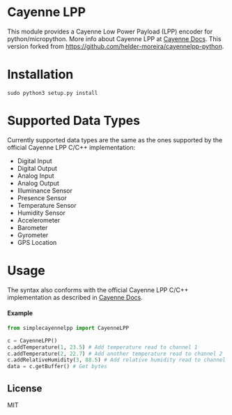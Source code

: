 # Cayenne LPP

This module provides a Cayenne Low Power Payload (LPP) encoder for python/micropython. More info about Cayenne LPP at [Cayenne Docs](https://mydevices.com/cayenne/docs/lora/#lora-cayenne-low-power-payload).  This version forked from https://github.com/helder-moreira/cayennelpp-python.

# Installation
``` 
sudo python3 setup.py install
```

# Supported Data Types

Currently supported data types are the same as the ones supported by the official Cayenne LPP C/C++ implementation:
  - Digital Input
  - Digital Output
  - Analog Input
  - Analog Output
  - Illuminance Sensor
  - Presence Sensor
  - Temperature Sensor
  - Humidity Sensor
  - Accelerometer
  - Barometer
  - Gyrometer
  - GPS Location

# Usage

The syntax also conforms with the official Cayenne LPP C/C++ implementation as described in [Cayenne Docs](https://mydevices.com/cayenne/docs/lora/#lora-cayenne-low-power-payload).

#### Example

```python
from simplecayennelpp import CayenneLPP

c = CayenneLPP()
c.addTemperature(1, 23.5) # Add temperature read to channel 1 
c.addTemperature(2, 22.7) # Add another temperature read to channel 2
c.addRelativeHumidity(3, 88.5) # Add relative humidity read to channel 3
data = c.getBuffer() # Get bytes

```

License
----

MIT

